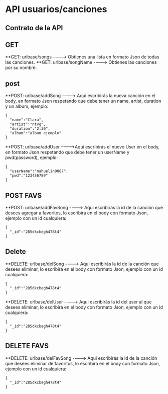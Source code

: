 # API usuarios/canciones


## Contrato de la API

## GET

**GET: urlbase/songs ----> Obtienes una lista en formato Json de todas las canciones.
**GET: urlbase/songName ----> Obtienes las canciones por su nombre.

## post

**POST: urlbase/addSong ----> Aqui escribirás la nueva canción en el body, en formato Json respetando que debe tener un name, artist, 
duration y un album, ejemplo:
```
{
  "name":"Clara",
  "artist":"ntvg",
  "duration":"2:30",
  "album":"album ejemplo"
}
```
**POST: urlbase/addUser ---->Aqui escribirás el nuevo User en el body, en formato Json respetando que debe tener un userName y pwd(password), 
ejemplo:
```
{
  "userName":"nahuelin0087",
  "pwd":"123456789"
}
```

## POST FAVS

**POST: urlbase/addFavSong ----> Aqui escribirás la id de la canción que desees agregar a favoritos, lo escribirá en el body con formato Json, 
ejemplo con un id cualquiera:
```
{
  "_id":"285dkcbegh478t4"
}
```

## Delete

**DELETE: urlbase/delSong ----> Aqui escribirás la id de la canción que desees eliminar, lo escribirá en el body con formato Json, 
ejemplo con un id cualquiera:
```
{
  "_id":"285dkcbegh478t4"
}
```
**DELETE: urlbase/delUser ----> Aqui escribirás la id del user al que desees eliminar, lo escribirá en el body con formato Json, 
ejemplo con un id cualquiera:
```
{
  "_id":"285dkcbegh478t4"
}
```
## DELETE FAVS


**DELETE: urlbase/delFavSong ----> Aqui escribirás la id de la canción que desees eliminar de favoritos, lo escribirá en el body con formato Json, 
ejemplo con un id cualquiera:
```
{
  "_id":"285dkcbegh478t4"
}
```


